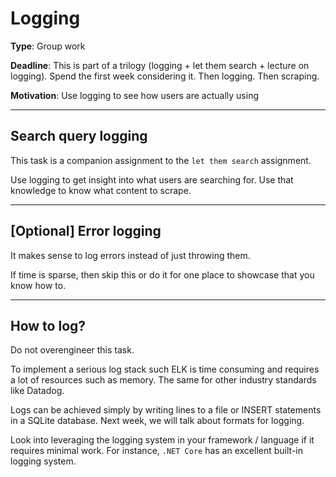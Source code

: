# Logging

**Type**: Group work

**Deadline**: This is part of a trilogy (logging + let them search + lecture on logging). Spend the first week considering it. Then logging. Then scraping.  

**Motivation**: Use logging to see how users are actually using 

---

## Search query logging

This task is a companion assignment to the `let them search` assignment.

Use logging to get insight into what users are searching for. Use that knowledge to know what content to scrape.

---

## [Optional] Error logging

It makes sense to log errors instead of just throwing them.

If time is sparse, then skip this or do it for one place to showcase that you know how to.

---

## How to log?

Do not overengineer this task.

To implement a serious log stack such ELK is time consuming and requires a lot of resources such as memory. The same for other industry standards like Datadog. 

Logs can be achieved simply by writing lines to a file or INSERT statements in a SQLite database. Next week, we will talk about formats for logging.

Look into leveraging the logging system in your framework / language if it requires minimal work. For instance, `.NET Core` has an excellent built-in logging system.

